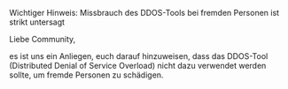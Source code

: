 Wichtiger Hinweis: Missbrauch des DDOS-Tools bei fremden Personen ist strikt untersagt

Liebe Community,

es ist uns ein Anliegen, euch darauf hinzuweisen, dass das DDOS-Tool (Distributed Denial of Service Overload) nicht dazu verwendet werden sollte, um fremde Personen zu schädigen.
